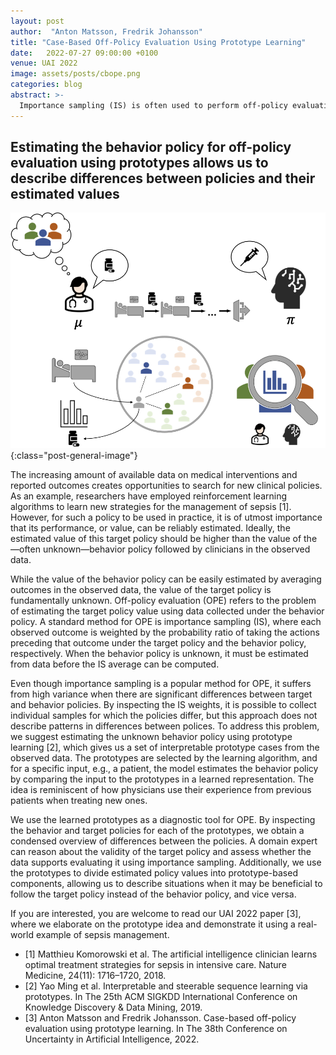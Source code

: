 ```yaml
---
layout: post
author:  "Anton Matsson, Fredrik Johansson"
title: "Case-Based Off-Policy Evaluation Using Prototype Learning"
date:   2022-07-27 09:00:00 +0100
venue: UAI 2022
image: assets/posts/cbope.png
categories: blog
abstract: >-
  Importance sampling (IS) is often used to perform off-policy evaluation but it is prone to several issues---especially when the behavior policy is unknown and must be estimated from data. Significant differences between target and behavior policies can result in uncertain value estimates due to, for example, high variance. Standard practices such as inspecting IS weights may be insufficient to diagnose such problems and determine for which type of inputs the policies differ in suggested actions and resulting values. To address this, we propose estimating the behavior policy for IS using prototype learning. The learned prototypes provide a condensed summary of the input-action space, which allows for describing differences between policies and assessing the support for evaluating a certain target policy. In addition, we can describe a value estimate in terms of prototypes to understand which parts of the target policy have the most impact on the estimate. We find that this provides new insights in the examination of a learned policy for sepsis management. Moreover, we study the bias resulting from restricting models to use prototypes, how bias propagates to IS weights and estimated values and how this varies with history length.
---
```


## Estimating the behavior policy for off-policy evaluation using prototypes allows us to describe differences between policies and their estimated values

![Policy evaluation with prototypes](/assets/posts/cbope.png){:class="post-general-image"}

The increasing amount of available data on medical interventions and reported outcomes creates opportunities to search for new clinical policies. As an example, researchers have employed reinforcement learning algorithms to learn new strategies for the management of sepsis [1]. However, for such a policy to be used in practice, it is of utmost importance that its performance, or value, can be reliably estimated. Ideally, the estimated value of this target policy should be higher than the value of the—often unknown—behavior policy followed by clinicians in the observed data.

While the value of the behavior policy can be easily estimated by averaging outcomes in the observed data, the value of the target policy is fundamentally unknown. Off-policy evaluation (OPE) refers to the problem of estimating the target policy value using data collected under the behavior policy. A standard method for OPE is importance sampling (IS), where each observed outcome is weighted by the probability ratio of taking the actions preceding that outcome under the target policy and the behavior policy, respectively. When the behavior policy is unknown, it must be estimated from data before the IS average can be computed.

Even though importance sampling is a popular method for OPE, it suffers from high variance when there are significant differences between target and behavior policies. By inspecting the IS weights, it is possible to collect individual samples for which the policies differ, but this approach does not describe patterns in differences between polices. To address this problem, we suggest estimating the unknown behavior policy using prototype learning [2], which gives us a set of interpretable prototype cases from the observed data. The prototypes are selected by the learning algorithm, and for a specific input, e.g., a patient, the model estimates the behavior policy by comparing the input to the prototypes in a learned representation. The idea is reminiscent of how physicians use their experience from previous patients when treating new ones.

We use the learned prototypes as a diagnostic tool for OPE. By inspecting the behavior and target policies for each of the prototypes, we obtain a condensed overview of differences between the policies. A domain expert can reason about the validity of the target policy and assess whether the data supports evaluating it using importance sampling. Additionally, we use the prototypes to divide estimated policy values into prototype-based components, allowing us to describe situations when it may be beneficial to follow the target policy instead of the behavior policy, and vice versa.

If you are interested, you are welcome to read our UAI 2022 paper [3], where we elaborate on the prototype idea and demonstrate it using a real-world example of sepsis management.

* [1] Matthieu Komorowski et al. The artificial intelligence clinician learns optimal treatment strategies for sepsis in intensive care. Nature Medicine, 24(11): 1716–1720, 2018.
* [2] Yao Ming et al. Interpretable and steerable sequence learning via prototypes. In The 25th ACM SIGKDD International Conference on Knowledge Discovery & Data Mining, 2019.
* [3] Anton Matsson and Fredrik Johansson. Case-based off-policy evaluation using prototype learning. In The 38th Conference on Uncertainty in Artificial Intelligence, 2022.
